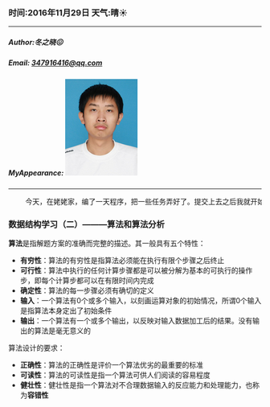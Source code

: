 ### 时间:2016年11月29日 天气:晴:sunny:
-----
#####   Author:冬之晓:confounded:
#####   Email: 347916416@qq.com
#####   MyAppearance: ![MyAppearance](../MyPicture.JPG "我的头像")
----------

<pre>
    今天，在姥姥家，编了一天程序，把一些任务弄好了。提交上去之后我就开始休息，因为马上就要去焦作学习了，所以我要趁现在好好放松一下！
</pre>


### 数据结构学习（二）———算法和算法分析

**算法**是指解题方案的准确而完整的描述。其一般具有五个特性：

- **有穷性**：算法的有穷性是指算法必须能在执行有限个步骤之后终止
- **可行性**：算法中执行的任何计算步骤都是可以被分解为基本的可执行的操作步，即每个计算步都可以在有限时间内完成
- **确定性**：算法的每一步骤必须有确切的定义
- **输入**：一个算法有0个或多个输入，以刻画运算对象的初始情况，所谓0个输入是指算法本身定出了初始条件
- **输出**：一个算法有一个或多个输出，以反映对输入数据加工后的结果。没有输出的算法是毫无意义的

算法设计的要求：

- **正确性**：算法的正确性是评价一个算法优劣的最重要的标准
- **可读性**：算法的可读性是指一个算法可供人们阅读的容易程度
- **健壮性**：健壮性是指一个算法对不合理数据输入的反应能力和处理能力，也称为**容错性**

